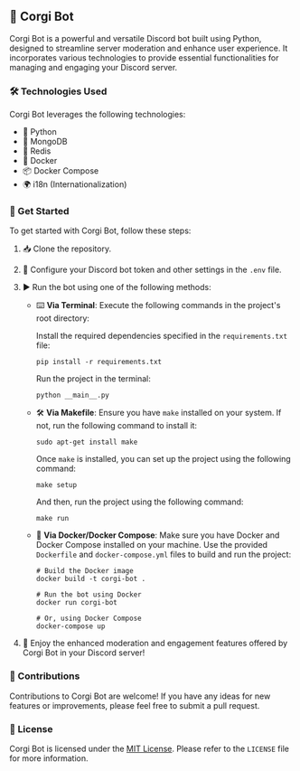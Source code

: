 ## 🥏 Corgi Bot

Corgi Bot is a powerful and versatile Discord bot built using Python, designed to streamline server moderation and enhance user experience. It incorporates various technologies to provide essential functionalities for managing and engaging your Discord server.

### 🛠️ Technologies Used

Corgi Bot leverages the following technologies:

- 🐍 Python
- 🍃 MongoDB
- 🧸 Redis
- 🐳 Docker
- 📦 Docker Compose
- 🌍 i18n (Internationalization)

### 🚀 Get Started

To get started with Corgi Bot, follow these steps:

1. 📥 Clone the repository.
2. 🔧 Configure your Discord bot token and other settings in the `.env` file.
3. ▶️ Run the bot using one of the following methods:

   - ⌨️ **Via Terminal**: Execute the following commands in the project's root directory:
   
     Install the required dependencies specified in the `requirements.txt` file:
     ```shell
     pip install -r requirements.txt
     ```

     Run the project in the terminal:
     ```shell
     python __main__.py
     ```

   - 🛠️ **Via Makefile**: Ensure you have `make` installed on your system. If not, run the following command to install it:
     ```shell
     sudo apt-get install make
     ```

     Once `make` is installed, you can set up the project using the following command:
     ```shell
     make setup
     ```

     And then, run the project using the following command:
     ```shell
     make run
     ```

   - 🐳 **Via Docker/Docker Compose**: Make sure you have Docker and Docker Compose installed on your machine. Use the provided `Dockerfile` and `docker-compose.yml` files to build and run the project:
     ```shell
     # Build the Docker image
     docker build -t corgi-bot .

     # Run the bot using Docker
     docker run corgi-bot

     # Or, using Docker Compose
     docker-compose up
     ```

4. 🎉 Enjoy the enhanced moderation and engagement features offered by Corgi Bot in your Discord server!



### 💬 Contributions

Contributions to Corgi Bot are welcome! If you have any ideas for new features or improvements, please feel free to submit a pull request.

### 📝 License

Corgi Bot is licensed under the [MIT License](https://opensource.org/licenses/MIT). Please refer to the `LICENSE` file for more information.
